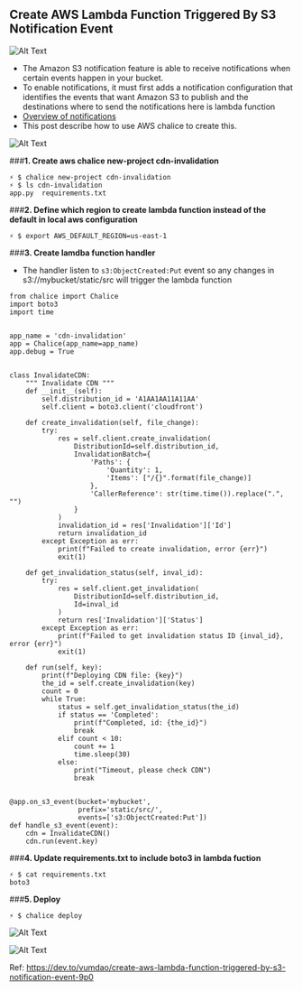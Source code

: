 ## Create AWS Lambda Function Triggered By S3 Notification Event
![Alt Text](https://dev-to-uploads.s3.amazonaws.com/i/mas2ibsh4qgai9pi184w.png)

- The Amazon S3 notification feature is able to receive notifications when certain events happen in your bucket.
- To enable notifications, it must first adds a notification configuration that identifies the events that want Amazon S3 to publish and the destinations where to send the notifications here is lambda function
- [Overview of notifications](https://docs.aws.amazon.com/AmazonS3/latest/dev/NotificationHowTo.html)
- This post describe how to use AWS chalice to create this.

![Alt Text](https://dev-to-uploads.s3.amazonaws.com/i/1x6etu16pe1ovse4fjjq.png)

###**1. Create aws chalice new-project cdn-invalidation**
```
⚡ $ chalice new-project cdn-invalidation
⚡ $ ls cdn-invalidation
app.py  requirements.txt
```

###**2. Define which region to create lambda function instead of the default in local aws configuration**
```
⚡ $ export AWS_DEFAULT_REGION=us-east-1
```

###**3. Create lamdba function handler**
- The handler listen to `s3:ObjectCreated:Put` event so any changes in s3://mybucket/static/src will trigger the lambda function
```
from chalice import Chalice
import boto3
import time


app_name = 'cdn-invalidation'
app = Chalice(app_name=app_name)
app.debug = True


class InvalidateCDN:
    """ Invalidate CDN """
    def __init__(self):
        self.distribution_id = 'A1AA1AA11A11AA'
        self.client = boto3.client('cloudfront')

    def create_invalidation(self, file_change):
        try:
            res = self.client.create_invalidation(
                DistributionId=self.distribution_id,
                InvalidationBatch={
                    'Paths': {
                        'Quantity': 1,
                        'Items': ["/{}".format(file_change)]
                    },
                    'CallerReference': str(time.time()).replace(".", "")
                }
            )
            invalidation_id = res['Invalidation']['Id']
            return invalidation_id
        except Exception as err:
            print(f"Failed to create invalidation, error {err}")
            exit(1)

    def get_invalidation_status(self, inval_id):
        try:
            res = self.client.get_invalidation(
                DistributionId=self.distribution_id,
                Id=inval_id
            )
            return res['Invalidation']['Status']
        except Exception as err:
            print(f"Failed to get invalidation status ID {inval_id}, error {err}")
            exit(1)

    def run(self, key):
        print(f"Deploying CDN file: {key}")
        the_id = self.create_invalidation(key)
        count = 0
        while True:
            status = self.get_invalidation_status(the_id)
            if status == 'Completed':
                print(f"Completed, id: {the_id}")
                break
            elif count < 10:
                count += 1
                time.sleep(30)
            else:
                print("Timeout, please check CDN")
                break


@app.on_s3_event(bucket='mybucket',
                 prefix='static/src/',
                 events=['s3:ObjectCreated:Put'])
def handle_s3_event(event):
    cdn = InvalidateCDN()
    cdn.run(event.key)
```

###**4. Update requirements.txt to include boto3 in lambda fuction**
```
⚡ $ cat requirements.txt
boto3
```

###**5. Deploy**
```
⚡ $ chalice deploy
```
![Alt Text](https://dev-to-uploads.s3.amazonaws.com/i/hxctt81rfhbglbgg0lur.png)

![Alt Text](https://dev-to-uploads.s3.amazonaws.com/i/brc3bn6wy1lztx0h2xy3.png)

Ref: https://dev.to/vumdao/create-aws-lambda-function-triggered-by-s3-notification-event-9p0
